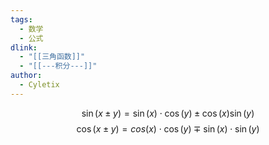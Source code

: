 ```yaml
---
tags:
  - 数学
  - 公式
dlink:
  - "[[三角函数]]"
  - "[[---积分---]]"
author:
  - Cyletix
---
```

$$\sin(x \pm y)=\sin(x) \cdot \cos(y) \pm \cos(x) \sin(y)$$
$$\cos(x \pm y) = cos(x)\cdot \cos(y) \mp \sin(x)\cdot \sin(y)$$
